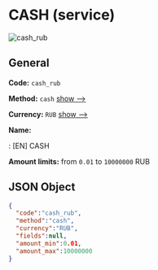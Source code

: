 
# CASH (service) 
![cash_rub](https://static.openfintech.io/payout_methods/cash_rub/logo.svg?w=400&c=v0.59.26#w24)  

## General 
 
**Code:** `cash_rub` 
 
**Method:** `cash` [show -->](/payout-methods/cash/) 
 
**Currency:** `RUB` [show -->](/currencies/RUB/) 
 
**Name:** 
 
:	[EN] CASH 
 
**Amount limits:** from `0.01` to `10000000` RUB 

## JSON Object 

```json
{
  "code":"cash_rub",
  "method":"cash",
  "currency":"RUB",
  "fields":null,
  "amount_min":0.01,
  "amount_max":10000000
}
```  
